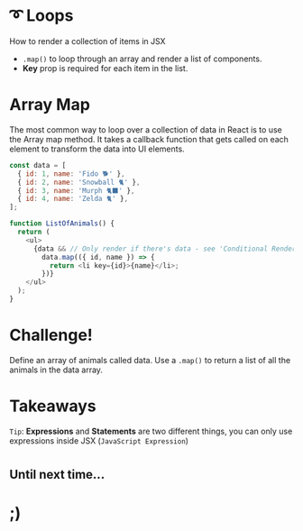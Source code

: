 
# ➰ Loops
How to render a collection of items in JSX

- `.map()` to loop through an array and render a list of components.
- **Key** prop is required for each item in the list.

# Array Map
The most common way to loop over a collection of data in React is to use the Array map method. It takes a callback function that gets called on each element to transform the data into UI elements.

```javascript
const data = [
  { id: 1, name: 'Fido 🐕' },
  { id: 2, name: 'Snowball 🐈' },
  { id: 3, name: 'Murph 🐈‍⬛' },
  { id: 4, name: 'Zelda 🐈' },
];

function ListOfAnimals() {
  return (
    <ul>
      {data && // Only render if there's data - see 'Conditional Rendering'
        data.map(({ id, name }) => {
          return <li key={id}>{name}</li>;
        })}
    </ul>
  );
}
```


# Challenge!
Define an array of animals called data. Use a `.map()` to return a list of all the animals in the data array.


# Takeaways
`Tip`: **Expressions** and **Statements** are two different things, you can only use expressions inside JSX (`JavaScript Expression`)

#

## Until next time...

# ;)
